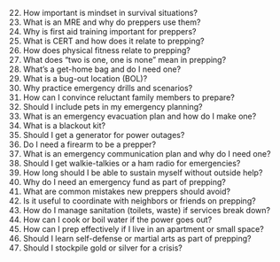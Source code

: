 22. How important is mindset in survival situations?  
23. What is an MRE and why do preppers use them?  
24. Why is first aid training important for preppers?  
25. What is CERT and how does it relate to prepping?  
26. How does physical fitness relate to prepping?  
27. What does “two is one, one is none” mean in prepping?  
28. What’s a get-home bag and do I need one?  
29. What is a bug-out location (BOL)?  
30. Why practice emergency drills and scenarios?  
31. How can I convince reluctant family members to prepare?  
32. Should I include pets in my emergency planning?  
33. What is an emergency evacuation plan and how do I make one?  
34. What is a blackout kit?  
35. Should I get a generator for power outages?  
36. Do I need a firearm to be a prepper?  
37. What is an emergency communication plan and why do I need one?  
38. Should I get walkie-talkies or a ham radio for emergencies?  
39. How long should I be able to sustain myself without outside help?  
40. Why do I need an emergency fund as part of prepping?  
41. What are common mistakes new preppers should avoid?  
42. Is it useful to coordinate with neighbors or friends on prepping?  
43. How do I manage sanitation (toilets, waste) if services break down?  
44. How can I cook or boil water if the power goes out?  
45. How can I prep effectively if I live in an apartment or small space?  
46. Should I learn self-defense or martial arts as part of prepping?  
47. Should I stockpile gold or silver for a crisis?